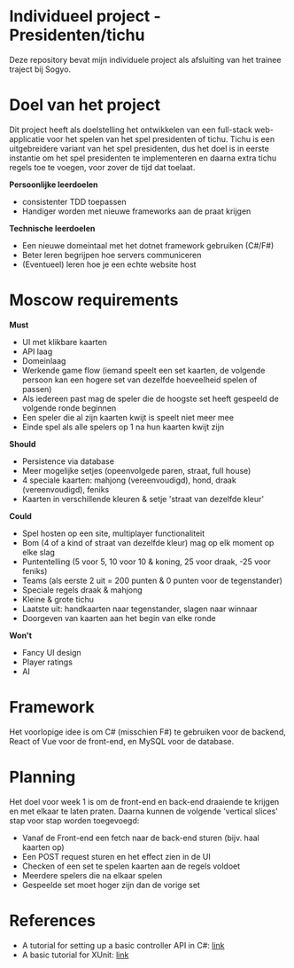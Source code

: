 # Individueel project - Presidenten/tichu

Deze repository bevat mijn individuele project als afsluiting van het trainee traject bij Sogyo. 

# Doel van het project

Dit project heeft als doelstelling het ontwikkelen van een full-stack web-applicatie voor het spelen van het spel presidenten of tichu. Tichu is een uitgebreidere variant van het spel presidenten, dus het doel is in eerste instantie om het spel presidenten te implementeren en daarna extra tichu regels toe te voegen, voor zover de tijd dat toelaat. 

**Persoonlijke leerdoelen**
* consistenter TDD toepassen
* Handiger worden met nieuwe frameworks aan de praat krijgen

**Technische leerdoelen**
* Een nieuwe domeintaal met het dotnet framework gebruiken (C#/F#)
* Beter leren begrijpen hoe servers communiceren
* (Eventueel) leren hoe je een echte website host

# Moscow requirements

**Must**
* UI met klikbare kaarten
* API laag
* Domeinlaag 
* Werkende game flow (iemand speelt een set kaarten, de volgende persoon kan een hogere set van dezelfde hoeveelheid spelen of passen)
* Als iedereen past mag de speler die de hoogste set heeft gespeeld de volgende ronde beginnen
* Een speler die al zijn kaarten kwijt is speelt niet meer mee
* Einde spel als alle spelers op 1 na hun kaarten kwijt zijn

**Should**
* Persistence via database
* Meer mogelijke setjes (opeenvolgede paren, straat, full house)
* 4 speciale kaarten: mahjong (vereenvoudigd), hond, draak (vereenvoudigd), feniks
* Kaarten in verschillende kleuren & setje 'straat van dezelfde kleur'

**Could**
* Spel hosten op een site, multiplayer functionaliteit
* Bom (4 of a kind of straat van dezelfde kleur) mag op elk moment op elke slag
* Puntentelling (5 voor 5, 10 voor 10 & koning, 25 voor draak, -25 voor feniks)
* Teams (als eerste 2 uit = 200 punten & 0 punten voor de tegenstander)
* Speciale regels draak & mahjong
* Kleine & grote tichu
* Laatste uit: handkaarten naar tegenstander, slagen naar winnaar
* Doorgeven van kaarten aan het begin van elke ronde

**Won't**
* Fancy UI design
* Player ratings
* AI

# Framework

Het voorlopige idee is om C# (misschien F#) te gebruiken voor de backend, React of Vue voor de front-end, en MySQL voor de database.

# Planning

Het doel voor week 1 is om de front-end en back-end draaiende te krijgen en met elkaar te laten praten. Daarna kunnen de volgende 'vertical slices' stap voor stap worden toegevoegd:
* Vanaf de Front-end een fetch naar de back-end sturen (bijv. haal kaarten op)
* Een POST request sturen en het effect zien in de UI
* Checken of een set te spelen kaarten aan de regels voldoet
* Meerdere spelers die na elkaar spelen
* Gespeelde set moet hoger zijn dan de vorige set

# References

* A tutorial for setting up a basic controller API in C#: [link](https://learn.microsoft.com/en-us/aspnet/core/tutorials/first-web-api?view=aspnetcore-8.0&tabs=visual-studio-code)
* A basic tutorial for XUnit: [link](https://xunit.net/docs/getting-started/netcore/cmdline)